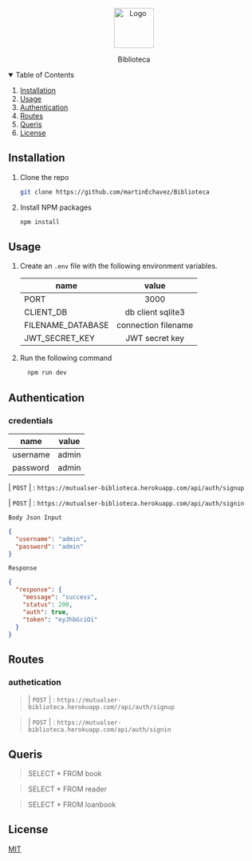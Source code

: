 <!-- PROJECT LOGO -->

<p align="center">
   <p align="center">
    <img src="https://s03.s3c.es/imag/_v0/770x420/9/0/3/600x400_770x420-biblioteca-cambio-de-rol-dreamstime.jpg" alt="Logo" width="80" height="80">
  </p>
   
  <p align="center">
    Biblioteca
  </p>
</p>

<!-- TABLE OF CONTENTS -->
<details open="open">
  <summary>Table of Contents</summary>
  <ol>
    <li><a href="#installation">Installation</a></li>
    <li><a href="#usage">Usage</a></li>
    <li><a href="#authentication">Authentication</a></li>
    <li><a href="#routes">Routes</a></li>
    <li><a href="#queris">Queris</a></li>
    <li><a href="#license">License</a></li>
  </ol>
</details>

## Installation

1. Clone the repo

   ```sh
   git clone https://github.com/martinEchavez/Biblioteca
   ```

2. Install NPM packages

   ```bash
   npm install
   ```

## Usage

1. Create an `.env` file with the following environment variables.

   | name              |        value        |
   | ----------------- | :-----------------: |
   | PORT              |        3000         |
   | CLIENT_DB         |  db client sqlite3  |
   | FILENAME_DATABASE | connection filename |
   | JWT_SECRET_KEY    |   JWT secret key    |

2. Run the following command

   ```bash
     npm run dev
   ```

## Authentication

### credentials

| name     | value |
| -------- | :---: |
| username | admin |
| password | admin |

| `POST` | : `https://mutualser-biblioteca.herokuapp.com/api/auth/signup`

| `POST` | : `https://mutualser-biblioteca.herokuapp.com/api/auth/signin`

`Body Json Input`

```json
{
  "username": "admin",
  "password": "admin"
}
```

`Response`

```json
{
  "response": {
    "message": "success",
    "status": 200,
    "auth": true,
    "token": "eyJhbGciOi"
  }
}
```

## Routes

### authetication

> | `POST` | : `https://mutualser-biblioteca.herokuapp.com//api/auth/signup`

> | `POST` | : `https://mutualser-biblioteca.herokuapp.com/api/auth/signin`

## Queris

> SELECT \* FROM book

> SELECT \* FROM reader

> SELECT \* FROM loanbook

## License

[MIT](https://choosealicense.com/licenses/mit/)
